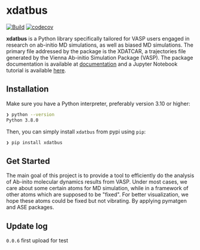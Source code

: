 # xdatbus

[![Build](https://github.com/jcwang587/xdatbus/actions/workflows/python-publish.yml/badge.svg)](https://github.com/jcwang587/xdatbus/actions/workflows/python-publish.yml)
[![codecov](https://codecov.io/gh/jcwang587/xdatbus/branch/main/graph/badge.svg?token=V27VIJZDAE)](https://codecov.io/gh/jcwang587/xdatbus)

**xdatbus** is a Python library specifically tailored for VASP users engaged in research on ab-initio MD simulations, as well as biased MD simulations. The primary file addressed by the package is the XDATCAR, a trajectories file generated by the Vienna Ab-initio Simulation Package (VASP). The package documentation is available at [documentation](https://xdatbus.readthedocs.io/en/latest/) and a Jupyter Notebook tutorial is available [here](https://github.com/jcwang587/xdatbus).



## Installation


Make sure you have a Python interpreter, preferably version 3.10 or higher:


```bash
❯ python --version
Python 3.8.0
```

Then, you can simply install `xdatbus` from pypi using `pip`:


```bash
❯ pip install xdatbus
```



## Get Started

The main goal of this project is to provide a tool to efficiently do the analysis of Ab-inito molecular dynamics results from VASP. Under most cases, we care about some certain atoms for MD simulation, while in a framework of other atoms which are supposed to be "fixed". For better visualization, we hope these atoms could be fixed but not vibrating. By applying pymatgen and ASE packages.



## Update log
`0.0.6` first upload for test
